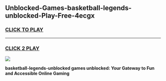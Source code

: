 
## Unblocked-Games-basketball-legends-unblocked-Play-Free-4ecgx
<h3>
<a href="https://premium76.site?title=basketball-legends-unblocked&ref=21A">CLICK TO PLAY</a></h3>
<hr>

<h3>
<a href="https://premium76.site?title=basketball-legends-unblocked&ref=21A">CLICK 2 PLAY</a>
  
</h3>

<a href="https://premium76.site?title=basketball-legends-unblocked&ref=21A"><img src="https://clearcache.store/games.png"></a>


**basketball-legends-unblocked games unblocked: Your Gateway to Fun and Accessible Online Gaming**
